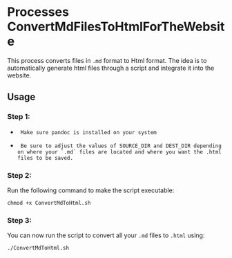 # Processes ConvertMdFilesToHtmlForTheWebsite
This process converts files in `.md` format to Html format. The idea is to automatically generate html files through a script and integrate it into the website.

## Usage
### Step 1: 
*      Make sure pandoc is installed on your system
*      Be sure to adjust the values of SOURCE_DIR and DEST_DIR depending on where your `.md` files are located and where you want the .html files to be saved.
### Step 2:
  Run the following command to make the script executable:

    chmod +x ConvertMdToHtml.sh
### Step 3:
  You can now run the script to convert all your `.md` files to `.html` using:
    
    ./ConvertMdToHtml.sh

    

    
